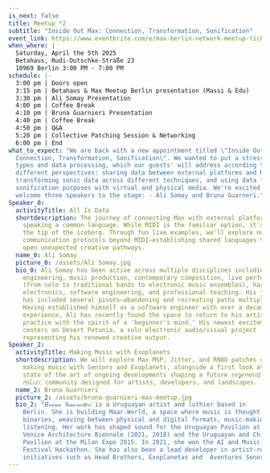 ```yaml
---
is_next: false
title: Meetup *2
subtitle: "Inside Out Max: Connection, Transformation, Sonification"
event_link: https://www.eventbrite.com/e/max-berlin-network-meetup-tickets-1289866749169?aff=oddtdtcreator
when_where: |
  Saturday, April the 5th 2025 
  Betahaus, Rudi-Dutschke-Straße 23
  10969 Berlin 3:00 PM - 7:00 PM
schedule: |-
  3:00 pm | Doors open 
  3:15 pm | Betahaus & Max Meetup Berlin presentation (Massi & Edu) 
  3:30 pm | Ali Somay Presentation 
  4:00 pm | Coffee Break 
  4:10 pm | Bruna Guarnieri Presentation 
  4:40 pm | Coffee Break 
  4:50 pm | Q&A 
  5:20 pm | Collective Patching Session & Networking 
  6:00 pm | End
what_to_expect: "We are back with a new appointment titled \"Inside Out Max:
  Connection, Transformation, Sonification\". We wanted to put a stress on data
  types and data processing, which our guests' will address according to three
  different perspectives: sharing data between external platforms and Max,
  transforming sonic data across different techniques, and using data for
  sonification purposes with virtual and physical media. We're excited to
  welcome three speakers to the stage: - Ali Somay and Bruna Guarneri."
Speaker_0:
  activityTitle: All Is Data
  shortdescription: The journey of connecting Max with external platforms requires
    speaking a common language. While MIDI is the familiar option, it's merely
    the tip of the iceberg. Through fun live examples, we'll explore numerous
    communication protocols beyond MIDI—establishing shared languages that might
    open unexpected creative pathways.
  name_0: Ali Somay
  picture_0: /assets/Ali Somay.jpg
  bio_0: Ali Somay has been active across multiple disciplines including audio
    engineering, music production, contemporary composition, live performance
    (from solo to traditional bands to electronic music ensembles), hardware
    electronics, software engineering, and professional teaching. His journey
    has included several pivots—abandoning and recreating paths multiple times.
    Having established himself as a software engineer with over a decade of
    experience, Ali has recently found the space to return to his artistic
    practice with the spirit of a 'beginner's mind.' His newest excitement
    centers on Desert Petunia, a solo electronic audio/visual project
    representing his renewed creative output.
Speaker_2:
  activityTitle: Making Music with Exoplanets
  shortdescription: We will explore Max MSP, Jitter, and RNBO patches connected to
    making music with Sensors and Exoplanets, alongside a first look at the
    state of the art of ongoing developments shaping a future 𝕣ꫀᧁꫀꪀꫀ𝕣ꪖ𝕥ⅈꪜꫀ
    ꪑꪊડⅈᥴ community designed for artists, developers, and landscapes.
  name_2: Bruna Guarnieri
  picture_2: /assets/bruna-guarnieri-max-meetup.jpg
  bio_2: "𝐵𝓇𝓊𝓃𝒶 𝒢𝓊𝒶𝓇𝓃𝒾𝑒𝓇𝒾 is a Uruguayan artist and luthier based in
    Berlin. She is building Maar.World, a space where music is thought beyond
    binaries, weaving between physical and digital formats, music-making, and
    listening. Her work has shaped sound for the Uruguayan Pavilion at the
    Venice Architecture Biennale (2021, 2018) and the Uruguayan and Chilean
    Pavilion at the Milan Expo 2015. In 2021, she won the AI and Music S+T+ARTS
    Festival Hackathon. She has also been a lead developer in artist-run
    initiatives such as Head Brothers, Exoplanetas and  Aventures Sonores.  "
---
```

